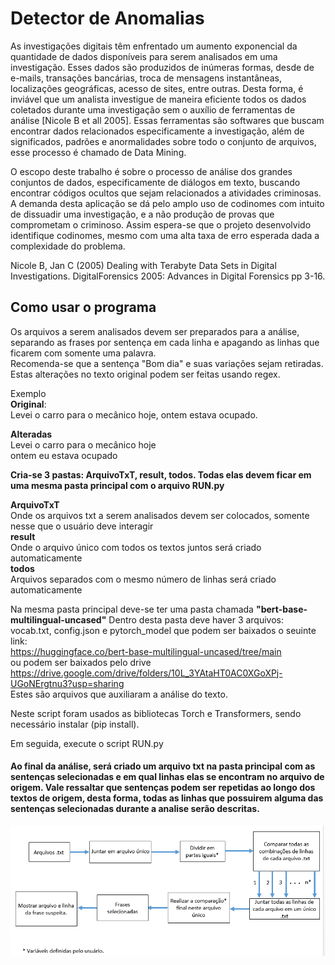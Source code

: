 # Detector de Anomalias

As investigações digitais têm enfrentado um aumento exponencial da quantidade de dados disponíveis para serem analisados em uma investigação. Esses dados são produzidos de inúmeras formas, desde de e-mails, transações bancárias, troca de mensagens instantâneas, localizações geográficas, acesso de sites, entre outras. Desta forma, é inviável que um analista investigue de maneira eficiente todos os dados coletados durante uma investigação sem o auxílio de ferramentas de análise [Nicole B et all 2005]. Essas ferramentas são softwares que buscam encontrar dados relacionados especificamente a investigação, além de significados, padrões e anormalidades sobre todo o conjunto de arquivos, esse processo é chamado de Data Mining.

O escopo deste trabalho é sobre o processo de análise dos grandes conjuntos de dados, especificamente de diálogos em texto, buscando encontrar códigos ocultos que sejam relacionados a atividades criminosas. A demanda desta aplicação se dá pelo amplo uso de codinomes com intuito de dissuadir uma investigação, e a não produção de provas que comprometam o criminoso.  Assim espera-se que o projeto desenvolvido identifique codinomes, mesmo com uma alta taxa de erro esperada dada a complexidade do problema. 

Nicole B, Jan C (2005) Dealing with Terabyte Data Sets in Digital Investigations. DigitalForensics 2005: Advances in Digital Forensics pp 3-16. 

## Como usar o programa

Os arquivos a serem analisados devem ser preparados para a análise, separando as frases por sentença em cada linha e apagando as linhas que ficarem com somente uma palavra.\
Recomenda-se que a sentença "Bom dia" e suas variações sejam retiradas.\
Estas alterações no texto original podem ser feitas usando regex.

Exemplo  
**Original**:     
Levei o carro para o mecânico hoje, ontem estava ocupado.  

**Alteradas**\
Levei o carro para o mecânico hoje\
ontem eu estava ocupado
              
**Cria-se 3 pastas: ArquivoTxT, result, todos. Todas elas devem ficar em uma mesma pasta principal com o arquivo RUN.py**

**ArquivoTxT**\
Onde os arquivos txt a serem analisados devem ser colocados, somente nesse que o usuário deve interagir\
**result**\
Onde o arquivo único com todos os textos juntos será criado automaticamente\
**todos**\
Arquivos separados com o mesmo número de linhas será criado automaticamente

Na mesma pasta principal deve-se ter uma pasta chamada **"bert-base-multilingual-uncased"** 
Dentro desta pasta deve haver 3 arquivos: vocab.txt, config.json e pytorch_model que podem ser baixados o seuinte link:  
https://huggingface.co/bert-base-multilingual-uncased/tree/main \
ou podem ser baixados pelo drive\
https://drive.google.com/drive/folders/10L_3YAtaHT0AC0XGoXPj-UGoNErgtnu3?usp=sharing \
Estes são arquivos que auxiliaram a análise do texto.

Neste script foram usados as bibliotecas Torch e Transformers, sendo necessário instalar (pip install).

Em seguida, execute o script RUN.py 

#### Ao final da análise, será criado um arquivo txt na pasta principal com as sentenças selecionadas e em qual linhas elas se encontram no arquivo de origem. Vale ressaltar que sentenças podem ser repetidas ao longo dos textos de origem, desta forma, todas as linhas que possuirem alguma das sentenças selecionadas durante a analise serão descritas.

![alt text](https://github.com/kennynakamura/Detector-de-Anomalias/blob/main/fluxograma.png?raw=true)
